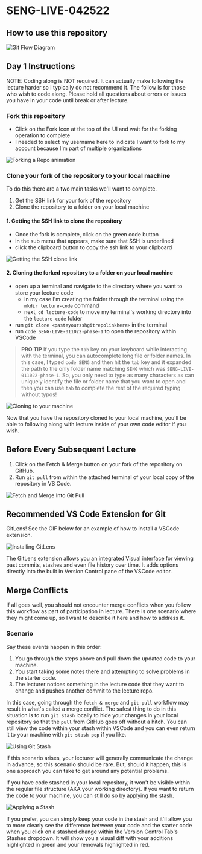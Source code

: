 # SENG-LIVE-042522


## How to use this repository

![Git Flow Diagram](assets/git-flow-diagram.png)

## Day 1 Instructions
NOTE: Coding along is NOT required. It can actually make following the lecture harder so I typically do not recommend it. The follow is for those who wish to code along. Please hold all questions about errors or issues you have in your code until break or after lecture.  

### Fork this repository

- Click on the Fork Icon at the top of the UI and wait for the forking operation to complete
- I needed to select my username here to indicate I want to fork to my account because I'm part of multiple organizations

![Forking a Repo animation](assets/forking-a-repo.gif)

### Clone your fork of the repository to your local machine

To do this there are a two main tasks we'll want to complete.

1. Get the SSH link for your fork of the repository
2. Clone the repository to a folder on your local machine

#### 1. Getting the SSH link to clone the repository

- Once the fork is complete, click on the green code button
- in the sub menu that appears, make sure that SSH is underlined
- click the clipboard button to copy the ssh link to your clipboard

![Getting the SSH clone link](assets/get-ssh-clone-link.gif)

#### 2. Cloning the forked repository to a folder on your local machine

- open up a terminal and navigate to the directory where you want to store your lecture code
  - In my case I'm creating the folder through the terminal using the `mkdir lecture-code` command
  - next, `cd lecture-code` to move my terminal's working directory into the `lecture-code` folder
- run `git clone <pasteyoursshgitrepolinkhere>` in the terminal
- run `code SENG-LIVE-011022-phase-1` to open the repository within VSCode

> **PRO TIP** If you type the `tab` key on your keyboard while interacting with the terminal, you can autocomplete long file or folder names. In this case, I typed `code SENG` and then hit the `tab` key and it expanded the path to the only folder name matching `SENG` which was `SENG-LIVE-011022-phase-1`. So, you only need to type as many characters as can uniquely identify the file or folder name that you want to open and then you can use `tab` to complete the rest of the required typing without typos!

![Cloning to your machine](assets/cloning-to-your-machine.gif)

Now that you have the repository cloned to your local machine, you'll be able to following along with lecture inside of your own code editor if you wish.

## Before Every Subsequent Lecture

1. Click on the Fetch & Merge button on your fork of the repository on GitHub.
2. Run `git pull` from within the attached terminal of your local copy of the repository in VS Code.

![Fetch and Merge Into Git Pull](assets/fetch-and-merge-into-git-pull.gif)

## Recommended VS Code Extension for Git

GitLens! See the GIF below for an example of how to install a VSCode extension.

![Installing GitLens](assets/installing-gitlens.gif)

The GitLens extension allows you an integrated Visual interface for viewing past commits, stashes and even file history over time. It adds options directly into the built in Version Control pane of the VSCode editor.

## Merge Conflicts

If all goes well, you should not encounter merge conflicts when you follow this workflow as part of participation in lecture. There is one scenario where they might come up, so I want to describe it here and how to address it.

### Scenario

Say these events happen in this order:

1. You go through the steps above and pull down the updated code to your machine.
2. You start taking some notes there and attempting to solve problems in the starter code.
3. The lecturer notices something in the lecture code that they want to change and pushes another commit to the lecture repo.

In this case, going through the `fetch & merge` and `git pull` workflow may result in what's called a merge conflict. The safest thing to do in this situation is to run `git stash` locally to hide your changes in your local repository so that the `pull` from GitHub goes off without a hitch. You can still view the code within your stash within VSCode and you can even return it to your machine with `git stash pop` if you like.

![Using Git Stash](assets/using-git-stash.gif)

If this scenario arises, your lecturer will generally communicate the change in advance, so this scenario should be rare. But, should it happen, this is one approach you can take to get around any potential problems.

If you have code stashed in your local repository, it won't be visible within the regular file structure (AKA your working directory). If you want to return the code to your machine, you can still do so by applying the stash.

![Applying a Stash](assets/applying-stash-to-add-change-back-to-folder.gif)

If you prefer, you can simply keep your code in the stash and it'll allow you to more clearly see the difference between your code and the starter code when you click on a stashed change within the Version Control Tab's Stashes dropdown. It will show you a visual diff with your additions highlighted in green and your removals highlighted in red.
